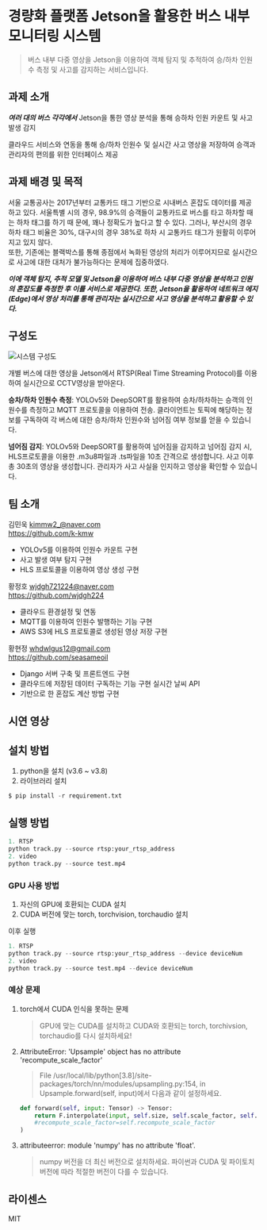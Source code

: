 # 경량화 플랫폼 Jetson을 활용한 버스 내부 모니터링 시스템

> 버스 내부 다중 영상을 Jetson을 이용하여 객체 탐지 및 추적하여 승/하차 인원수 측정 및 사고를 감지하는 서비스입니다.<br>
## 과제 소개
***여러 대의 버스 각각에서*** Jetson을 통한 영상 분석을 통해 승하차 인원 카운트 및 사고 발생 감지  

클라우드 서비스와 연동을 통해 승/하차 인원수 및 실시간 사고 영상을 저장하여 승객과 관리자의 편의를 위한 인터페이스 제공

## 과제 배경 및 목적
서울 교통공사는 2017년부터 교통카드 태그 기반으로 시내버스 혼잡도 데이터를 제공하고 있다. 서울특별 시의 경우, 98.9%의 승객들이 교통카드로 버스를 타고 하차할 때는 하차 태그를 하기 때 문에, 꽤나 정확도가 높다고 할 수 있다. 그러나, 부산시의 경우 하차 태그 비율은 30%, 대구시의 경우 38%로 하차 시 교통카드 태그가 원활히 이루어지고 있지 않다.  
또한, 기존에는 블랙박스를 통해 종점에서 녹화된 영상의 처리가 이루어지므로 실시간으로 사고에 대한 대처가 불가능하다는 문제에 집중하였다.   

***이에 객체 탐지, 추적 모델 및 Jetson을 이용하여 버스 내부 다중 영상을 분석하고 인원의 혼잡도를 측정한 후 이를 서비스로 제공한다. 또한, Jetson을 활용하여 네트워크 에지(Edge)에서 영상 처리를 통해 관리자는 실시간으로 사고 영상을 분석하고 활용할 수 있다.***

## 구성도
![시스템 구성도](https://github.com/pnucse-capstone/capstone-2023-1-26/assets/100478309/b01d5776-0e0f-4fb8-b591-618572217f6f)  

개별 버스에 대한 영상을 Jetson에서 RTSP(Real Time Streaming Protocol)를 이용하여 실시간으로 CCTV영상을 받아온다.

**승차/하차 인원수 측정**: YOLOv5와 DeepSORT를 활용하여 승차/하차하는 승객의 인원수를 측정하고 MQTT 프로토콜을 이용하여 전송. 클라이언트는 토픽에 해당하는 정보를 구독하여 각 버스에 대한 승차/하차 인원수와 넘어짐 여부 정보를 얻을 수 있습니다.

**넘어짐 감지**: YOLOv5와 DeepSORT를 활용하여 넘어짐을 감지하고 넘어짐 감지 시, HLS프로토콜을 이용한 .m3u8파일과 .ts파일을 10초 간격으로 생성합니다. 사고 이후 총 30초의 영상을 생성합니다. 관리자가 사고 사실을 인지하고 영상을 확인할 수 있습니다.

## 팀 소개
김민욱 kimmw2_@naver.com   
https://github.com/k-kmw
- YOLOv5를 이용하여 인원수 카운트 구현  
- 사고 발생 여부 탐지 구현  
- HLS 프로토콜을 이용하여 영상 생성 구현

황정호 wjdgh721224@naver.com  
https://github.com/wjdgh224 
- 클라우드 환경설정 및 연동
- MQTT를 이용하여 인원수 발행하는 기능 구현 
- AWS S3에 HLS 프로토콜로 생성된 영상 저장 구현

황현정 whdwlgus12@gmail.com  
https://github.com/seasameoil
- Django 서버 구축 및 프론트엔드 구현
- 클라우드에 저장된 데이터 구독하는 기능 구현 실시간 날씨 API 
- 기반으로 한 혼잡도 계산 방법 구현

## 시연 영상

## 설치 방법
1. python을 설치 (v3.6 ~ v3.8)
2. 라이브러리 설치
```python
$ pip install -r requirement.txt
```

## 실행 방법
```python
1. RTSP
python track.py --source rtsp:your_rtsp_address
2. video
python track.py --source test.mp4
```

### GPU 사용 방법
1. 자신의 GPU에 호환되는 CUDA 설치
2. CUDA 버전에 맞는 torch, torchvision, torchaudio 설치

이후 실행
```python
1. RTSP
python track.py --source rtsp:your_rtsp_address --device deviceNum
2. video
python track.py --source test.mp4 --device deviceNum
```

### 예상 문제
1. torch에서 CUDA 인식을 못하는 문제
    > GPU에 맞는 CUDA를 설치하고 CUDA와 호환되는 torch, torchivsion, torchaudio를 다시 설치하세요!

2. AttributeError: 'Upsample' object has no attribute 'recompute_scale_factor'
    > File /usr/local/lib/python[3.8]/site-packages/torch/nn/modules/upsampling.py:154, in Upsample.forward(self, input)에서 다음과 같이 설정하세요.
    ```python
    def forward(self, input: Tensor) -> Tensor:
        return F.interpolate(input, self.size, self.scale_factor, self.mode, self.align_corners,
        #recompute_scale_factor=self.recompute_scale_factor
    )
    ```

3. attributeerror: module 'numpy' has no attribute 'float'.
    > numpy 버전을 더 최신 버전으로 설치하세요. 파이썬과 CUDA 및 파이토치 버전에 따라 적절한 버전이 다를 수 있습니다.

## 라이센스
MIT
